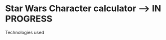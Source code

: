 # Star Wars Character calculator --> IN PROGRESS  

Technologies used 
<link rel="stylesheet" href="https://cdn.jsdelivr.net/gh/devicons/devicon@v2.15.1/devicon.min.css">
          
